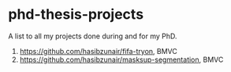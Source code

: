 # phd-thesis-projects
A list to all my projects done during and for my PhD.

1. https://github.com/hasibzunair/fifa-tryon, BMVC
2. https://github.com/hasibzunair/masksup-segmentation, BMVC
